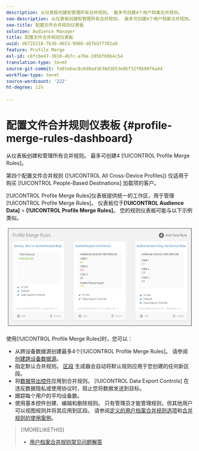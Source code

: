 ```yaml
---
description: 从仪表板创建和管理所有合并规则。 最多可创建4个用户档案合并规则。
seo-description: 从仪表板创建和管理所有合并规则。 最多可创建4个用户档案合并规则。
seo-title: 配置文件合并规则仪表板
solution: Audience Manager
title: 配置文件合并规则仪表板
uuid: d6725218-7b36-4653-9900-d67b5f7702a0
feature: Profile Merge
exl-id: c6fcbe47-3010-4b7c-a70e-205bf69b4c54
translation-type: tm+mt
source-git-commit: fe01ebac8c0d0ad3630d3853e0bf32f0b00f6a44
workflow-type: tm+mt
source-wordcount: '222'
ht-degree: 11%

---
```


# 配置文件合并规则仪表板 {#profile-merge-rules-dashboard}

从仪表板创建和管理所有合并规则。 最多可创建4 [!UICONTROL Profile Merge Rules]。

第四个配置文件合并规则 ([!UICONTROL All Cross-Device Profiles]) 仅适用于购买 [!UICONTROL People-Based Destinations] 加载项的客户。

[!UICONTROL Profile Merge Rules]仪表板提供统一的工作区，用于管理[!UICONTROL Profile Merge Rules]。 仪表板位于&#x200B;**[!UICONTROL Audience Data]** > **[!UICONTROL Profile Merge Rules]**。 您的规则仪表板可能与以下示例类似。

![](assets/profile-dashboard.png)

使用[!UICONTROL Profile Merge Rules]时，您可以：

* 从跨设备数据源创建最多4个[!UICONTROL Profile Merge Rules]。 请参阅[创建跨设备数据源](merge-rules-start.md#create-data-source)。
* 指定默认合并规则。 [区段](../segments/segment-builder.md) 生成器会自动将默认规则应用于您创建的任何新区段。
* 将[数据导出控件](../data-export-controls.md)应用到合并规则。 [!UICONTROL Data Export Controls] 在违反数据隐私或使用协议时，阻止您将数据发送到目标。
* 跟踪每个用户的平均设备数。
* 使用基本控件创建、编辑和删除规则。 只有管理员才能管理规则，但其他用户可以视图规则并将其应用到区段。 请参阅[定义的用户档案合并规则选项](merge-rule-definitions.md)和[合并规则的使用案例](merge-rule-targeting-options.md)。

>[!MORELIKETHIS]
>
>* [用户档案合并规则常见问题解答](../../faq/faq-profile-merge.md)


